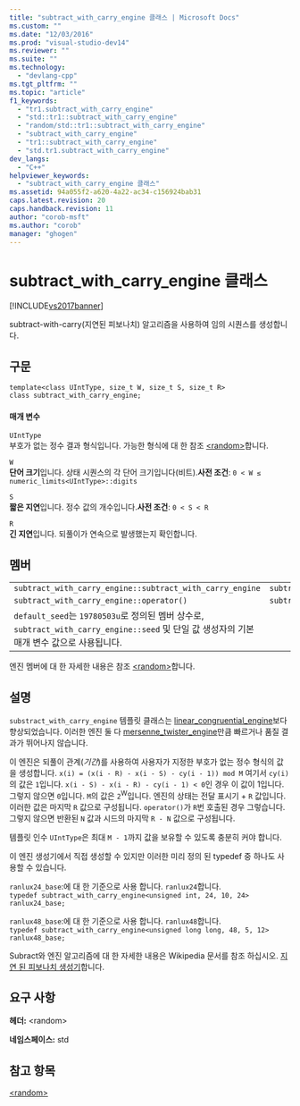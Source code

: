 ```yaml
---
title: "subtract_with_carry_engine 클래스 | Microsoft Docs"
ms.custom: ""
ms.date: "12/03/2016"
ms.prod: "visual-studio-dev14"
ms.reviewer: ""
ms.suite: ""
ms.technology: 
  - "devlang-cpp"
ms.tgt_pltfrm: ""
ms.topic: "article"
f1_keywords: 
  - "tr1.subtract_with_carry_engine"
  - "std::tr1::subtract_with_carry_engine"
  - "random/std::tr1::subtract_with_carry_engine"
  - "subtract_with_carry_engine"
  - "tr1::subtract_with_carry_engine"
  - "std.tr1.subtract_with_carry_engine"
dev_langs: 
  - "C++"
helpviewer_keywords: 
  - "subtract_with_carry_engine 클래스"
ms.assetid: 94a055f2-a620-4a22-ac34-c156924bab31
caps.latest.revision: 20
caps.handback.revision: 11
author: "corob-msft"
ms.author: "corob"
manager: "ghogen"
---
```

# subtract_with_carry_engine 클래스
[!INCLUDE[vs2017banner](../assembler/inline/includes/vs2017banner.md)]

subtract\-with\-carry\(지연된 피보나치\) 알고리즘을 사용하여 임의 시퀀스를 생성합니다.  
  
## 구문  
  
```  
template<class UIntType, size_t W, size_t S, size_t R>  
class subtract_with_carry_engine;  
```  
  
#### 매개 변수  
 `UIntType`  
 부호가 없는 정수 결과 형식입니다. 가능한 형식에 대 한 참조 [\<random\>](../standard-library/random.md)합니다.  
  
 `W`  
 **단어 크기**입니다. 상태 시퀀스의 각 단어 크기입니다\(비트\).**사전 조건**: `0 < W ≤ numeric_limits<UIntType>::digits`  
  
 `S`  
 **짧은 지연**입니다. 정수 값의 개수입니다.**사전 조건**: `0 < S < R`  
  
 `R`  
 **긴 지연**입니다. 되풀이가 연속으로 발생했는지 확인합니다.  
  
## 멤버  
  
||||  
|-|-|-|  
|`subtract_with_carry_engine::subtract_with_carry_engine`|`subtract_with_carry_engine::min`|`subtract_with_carry_engine::discard`|  
|`subtract_with_carry_engine::operator()`|`subtract_with_carry_engine::max`|`subtract_with_carry_engine::seed`|  
|`default_seed`는 `19780503u`로 정의된 멤버 상수로, `subtract_with_carry_engine::seed` 및 단일 값 생성자의 기본 매개 변수 값으로 사용됩니다.|||  
  
 엔진 멤버에 대 한 자세한 내용은 참조 [\<random\>](../standard-library/random.md)합니다.  
  
## 설명  
 `substract_with_carry_engine` 템플릿 클래스는 [linear\_congruential\_engine](../standard-library/linear-congruential-engine-class.md)보다 향상되었습니다. 이러한 엔진 둘 다 [mersenne\_twister\_engine](../standard-library/mersenne-twister-engine-class.md)만큼 빠르거나 품질 결과가 뛰어나지 않습니다.  
  
 이 엔진은 되풀이 관계\(*기간*\)를 사용하여 사용자가 지정한 부호가 없는 정수 형식의 값을 생성합니다. `x(i) = (x(i - R) - x(i - S) - cy(i - 1)) mod M` 여기서 `cy(i)`의 값은 `1`입니다. `x(i - S) - x(i - R) - cy(i - 1) < 0`인 경우 이 값이 1입니다. 그렇지 않으면 `0`입니다. `M`의 값은 `2`<sup>W</sup>입니다. 엔진의 상태는 전달 표시기 \+ `R` 값입니다. 이러한 값은 마지막 `R` 값으로 구성됩니다. `operator()`가 `R`번 호출된 경우 그렇습니다. 그렇지 않으면 반환된 `N` 값과 시드의 마지막 `R - N` 값으로 구성됩니다.  
  
 템플릿 인수 `UIntType`은 최대 `M - 1`까지 값을 보유할 수 있도록 충분히 커야 합니다.  
  
 이 엔진 생성기에서 직접 생성할 수 있지만 이러한 미리 정의 된 typedef 중 하나도 사용할 수 있습니다.  
  
 `ranlux24_base`:에 대 한 기준으로 사용 합니다. `ranlux24`합니다.  
`typedef subtract_with_carry_engine<unsigned int, 24, 10, 24> ranlux24_base;`  
  
 `ranlux48_base`:에 대 한 기준으로 사용 합니다. `ranlux48`합니다.  
`typedef subtract_with_carry_engine<unsigned long long, 48, 5, 12> ranlux48_base;`  
  
 Subract와 엔진 알고리즘에 대 한 자세한 내용은 Wikipedia 문서를 참조 하십시오. [지연 된 피보나치 생성기](http://go.microsoft.com/fwlink/?LinkId=402445)합니다.  
  
## 요구 사항  
 **헤더:** \<random\>  
  
 **네임스페이스:** std  
  
## 참고 항목  
 [\<random\>](../standard-library/random.md)